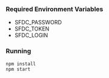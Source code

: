 ### Required Environment Variables
- SFDC_PASSWORD
- SFDC_TOKEN
- SFDC_LOGIN



### Running
```
npm install
npm start
```
